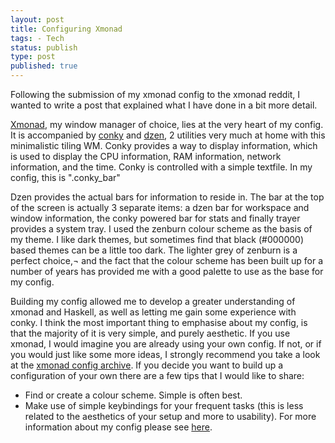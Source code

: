 ```yaml
---
layout: post
title: Configuring Xmonad
tags: - Tech
status: publish
type: post
published: true
---
```


Following the submission of my xmonad config to the xmonad reddit, I wanted to write a post that explained what I have done in a bit more detail.

[Xmonad][1], my window manager of choice, lies at the very heart of my config. It is accompanied by [conky][2] and [dzen][3], 2 utilities very much at home with this minimalistic tiling WM. Conky provides a way to display information, which is used to display the CPU information, RAM information, network information, and the time. Conky is controlled with a simple textfile. In my config, this is ".conky_bar"

Dzen provides the actual bars for information to reside in. The bar at the top of the screen is actually 3 separate items: a dzen bar for workspace and window information, the conky powered bar for stats and finally trayer provides a system tray. I used the zenburn colour scheme as the basis of my theme. I like dark themes, but sometimes find that black (#000000) based themes can be a little too dark. The lighter grey of zenburn is a perfect choice,¬ and the fact that the colour scheme has been built up for a number of years has provided me with a good palette to use as the base for my config. 

Building my config allowed me to develop a greater understanding of xmonad and Haskell, as well as letting me gain some experience with conky. I think the most important thing to emphasise about my config, is that the majority of it is very simple, and purely aesthetic. If you use xmonad, I would imagine you are already using your own config. If not, or if you would just like some more ideas, I strongly recommend you take a look at the [xmonad config archive][4]. If you decide you want to build up a configuration of your own there are a few tips that I would like to share: 
*   Find or create a colour scheme. Simple is often best.
*   Make use of simple keybindings for your frequent tasks (this is less related to the aesthetics of your setup and more to usability). For more information about my config please see [here][5].

 [1]: http://www.xmonad.org
 [2]: http://conky.sourceforge.net/
 [3]: http://sites.google.com/site/gotmor/dzen
 [4]: http://haskell.org/haskellwiki/Xmonad/Config_archive
 [5]: http://www.davidbeckingsale.com/blog/projects/xmonad-config
